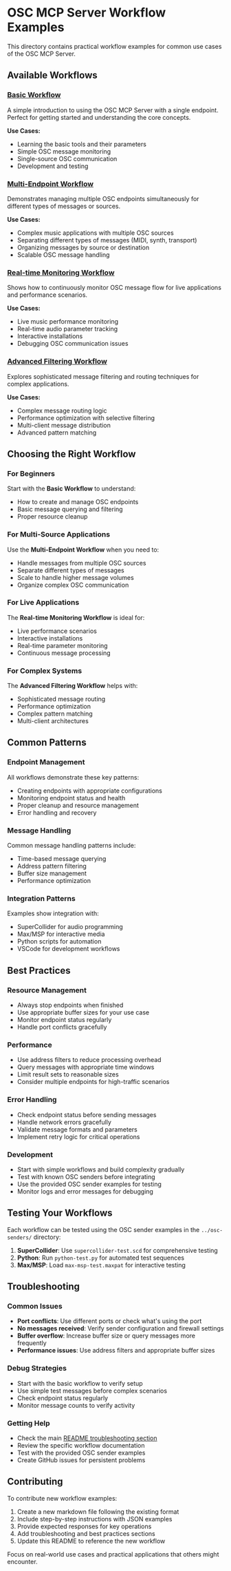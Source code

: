 # OSC MCP Server Workflow Examples

This directory contains practical workflow examples for common use cases of the OSC MCP Server.

## Available Workflows

### [Basic Workflow](basic-workflow.md)
A simple introduction to using the OSC MCP Server with a single endpoint. Perfect for getting started and understanding the core concepts.

**Use Cases:**
- Learning the basic tools and their parameters
- Simple OSC message monitoring
- Single-source OSC communication
- Development and testing

### [Multi-Endpoint Workflow](multi-endpoint-workflow.md)
Demonstrates managing multiple OSC endpoints simultaneously for different types of messages or sources.

**Use Cases:**
- Complex music applications with multiple OSC sources
- Separating different types of messages (MIDI, synth, transport)
- Organizing messages by source or destination
- Scalable OSC message handling

### [Real-time Monitoring Workflow](realtime-monitoring-workflow.md)
Shows how to continuously monitor OSC message flow for live applications and performance scenarios.

**Use Cases:**
- Live music performance monitoring
- Real-time audio parameter tracking
- Interactive installations
- Debugging OSC communication issues

### [Advanced Filtering Workflow](advanced-filtering-workflow.md)
Explores sophisticated message filtering and routing techniques for complex applications.

**Use Cases:**
- Complex message routing logic
- Performance optimization with selective filtering
- Multi-client message distribution
- Advanced pattern matching

## Choosing the Right Workflow

### For Beginners
Start with the **Basic Workflow** to understand:
- How to create and manage OSC endpoints
- Basic message querying and filtering
- Proper resource cleanup

### For Multi-Source Applications
Use the **Multi-Endpoint Workflow** when you need to:
- Handle messages from multiple OSC sources
- Separate different types of messages
- Scale to handle higher message volumes
- Organize complex OSC communication

### For Live Applications
The **Real-time Monitoring Workflow** is ideal for:
- Live performance scenarios
- Interactive installations
- Real-time parameter monitoring
- Continuous message processing

### For Complex Systems
The **Advanced Filtering Workflow** helps with:
- Sophisticated message routing
- Performance optimization
- Complex pattern matching
- Multi-client architectures

## Common Patterns

### Endpoint Management
All workflows demonstrate these key patterns:
- Creating endpoints with appropriate configurations
- Monitoring endpoint status and health
- Proper cleanup and resource management
- Error handling and recovery

### Message Handling
Common message handling patterns include:
- Time-based message querying
- Address pattern filtering
- Buffer size management
- Performance optimization

### Integration Patterns
Examples show integration with:
- SuperCollider for audio programming
- Max/MSP for interactive media
- Python scripts for automation
- VSCode for development workflows

## Best Practices

### Resource Management
- Always stop endpoints when finished
- Use appropriate buffer sizes for your use case
- Monitor endpoint status regularly
- Handle port conflicts gracefully

### Performance
- Use address filters to reduce processing overhead
- Query messages with appropriate time windows
- Limit result sets to reasonable sizes
- Consider multiple endpoints for high-traffic scenarios

### Error Handling
- Check endpoint status before sending messages
- Handle network errors gracefully
- Validate message formats and parameters
- Implement retry logic for critical operations

### Development
- Start with simple workflows and build complexity gradually
- Test with known OSC senders before integrating
- Use the provided OSC sender examples for testing
- Monitor logs and error messages for debugging

## Testing Your Workflows

Each workflow can be tested using the OSC sender examples in the `../osc-senders/` directory:

1. **SuperCollider**: Use `supercollider-test.scd` for comprehensive testing
2. **Python**: Run `python-test.py` for automated test sequences
3. **Max/MSP**: Load `max-msp-test.maxpat` for interactive testing

## Troubleshooting

### Common Issues
- **Port conflicts**: Use different ports or check what's using the port
- **No messages received**: Verify sender configuration and firewall settings
- **Buffer overflow**: Increase buffer size or query messages more frequently
- **Performance issues**: Use address filters and appropriate buffer sizes

### Debug Strategies
- Start with the basic workflow to verify setup
- Use simple test messages before complex scenarios
- Check endpoint status regularly
- Monitor message counts to verify activity

### Getting Help
- Check the main [README troubleshooting section](../../README.md#troubleshooting)
- Review the specific workflow documentation
- Test with the provided OSC sender examples
- Create GitHub issues for persistent problems

## Contributing

To contribute new workflow examples:

1. Create a new markdown file following the existing format
2. Include step-by-step instructions with JSON examples
3. Provide expected responses for key operations
4. Add troubleshooting and best practices sections
5. Update this README to reference the new workflow

Focus on real-world use cases and practical applications that others might encounter.